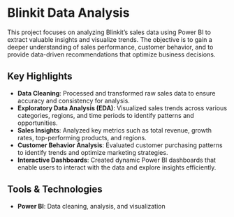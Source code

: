 # Blinkit Data Analysis

This project focuses on analyzing Blinkit’s sales data using Power BI to extract valuable insights and visualize trends. The objective is to gain a deeper understanding of sales performance, customer behavior, and to provide data-driven recommendations that optimize business decisions.

## Key Highlights

- **Data Cleaning**: Processed and transformed raw sales data to ensure accuracy and consistency for analysis.
- **Exploratory Data Analysis (EDA)**: Visualized sales trends across various categories, regions, and time periods to identify patterns and opportunities.
- **Sales Insights**: Analyzed key metrics such as total revenue, growth rates, top-performing products, and regions.
- **Customer Behavior Analysis**: Evaluated customer purchasing patterns to identify trends and optimize marketing strategies.
- **Interactive Dashboards**: Created dynamic Power BI dashboards that enable users to interact with the data and explore insights efficiently.

## Tools & Technologies

- **Power BI**: Data cleaning, analysis, and visualization

